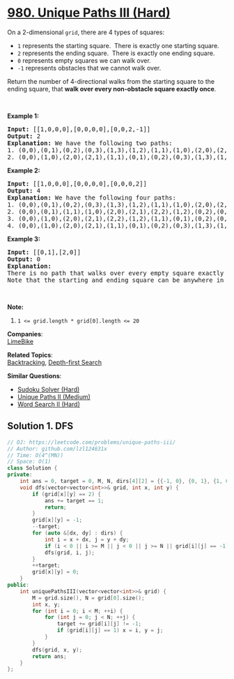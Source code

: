 # [980. Unique Paths III (Hard)](https://leetcode.com/problems/unique-paths-iii/)

<p>On a 2-dimensional&nbsp;<code>grid</code>, there are 4 types of squares:</p>

<ul>
	<li><code>1</code> represents the starting square.&nbsp; There is exactly one starting square.</li>
	<li><code>2</code> represents the ending square.&nbsp; There is exactly one ending square.</li>
	<li><code>0</code> represents empty squares we can walk over.</li>
	<li><code>-1</code> represents obstacles that we cannot walk over.</li>
</ul>

<p>Return the number of 4-directional walks&nbsp;from the starting square to the ending square, that <strong>walk over every non-obstacle square&nbsp;exactly once</strong>.</p>

<p>&nbsp;</p>

<div>
<p><strong>Example 1:</strong></p>

<pre><strong>Input: </strong><span id="example-input-1-1">[[1,0,0,0],[0,0,0,0],[0,0,2,-1]]</span>
<strong>Output: </strong><span id="example-output-1">2</span>
<strong>Explanation: </strong>We have the following two paths: 
1. (0,0),(0,1),(0,2),(0,3),(1,3),(1,2),(1,1),(1,0),(2,0),(2,1),(2,2)
2. (0,0),(1,0),(2,0),(2,1),(1,1),(0,1),(0,2),(0,3),(1,3),(1,2),(2,2)</pre>

<div>
<p><strong>Example 2:</strong></p>

<pre><strong>Input: </strong><span id="example-input-2-1">[[1,0,0,0],[0,0,0,0],[0,0,0,2]]</span>
<strong>Output: </strong><span id="example-output-2">4</span>
<strong>Explanation: </strong>We have the following four paths: 
1. (0,0),(0,1),(0,2),(0,3),(1,3),(1,2),(1,1),(1,0),(2,0),(2,1),(2,2),(2,3)
2. (0,0),(0,1),(1,1),(1,0),(2,0),(2,1),(2,2),(1,2),(0,2),(0,3),(1,3),(2,3)
3. (0,0),(1,0),(2,0),(2,1),(2,2),(1,2),(1,1),(0,1),(0,2),(0,3),(1,3),(2,3)
4. (0,0),(1,0),(2,0),(2,1),(1,1),(0,1),(0,2),(0,3),(1,3),(1,2),(2,2),(2,3)</pre>

<div>
<p><strong>Example 3:</strong></p>

<pre><strong>Input: </strong><span id="example-input-3-1">[[0,1],[2,0]]</span>
<strong>Output: </strong><span id="example-output-3">0</span>
<strong>Explanation: </strong>
There is no path that walks over every empty square exactly once.
Note that the starting and ending square can be anywhere in the grid.
</pre>
</div>
</div>
</div>

<p>&nbsp;</p>

<p><strong>Note:</strong></p>

<ol>
	<li><code>1 &lt;= grid.length * grid[0].length &lt;= 20</code></li>
</ol>

**Companies**:  
[LimeBike](https://leetcode.com/company/limebike)

**Related Topics**:  
[Backtracking](https://leetcode.com/tag/backtracking/), [Depth-first Search](https://leetcode.com/tag/depth-first-search/)

**Similar Questions**:
* [Sudoku Solver (Hard)](https://leetcode.com/problems/sudoku-solver/)
* [Unique Paths II (Medium)](https://leetcode.com/problems/unique-paths-ii/)
* [Word Search II (Hard)](https://leetcode.com/problems/word-search-ii/)

## Solution 1. DFS

```cpp
// OJ: https://leetcode.com/problems/unique-paths-iii/
// Author: github.com/lzl124631x
// Time: O(4^(MN))
// Space: O(1)
class Solution {
private:
    int ans = 0, target = 0, M, N, dirs[4][2] = {{-1, 0}, {0, 1}, {1, 0}, {0, -1}};
    void dfs(vector<vector<int>>& grid, int x, int y) {
        if (grid[x][y] == 2) {
            ans += target == 1;
            return;
        }
        grid[x][y] = -1;
        --target;
        for (auto &[dx, dy] : dirs) {
            int i = x + dx, j = y + dy;
            if (i < 0 || i >= M || j < 0 || j >= N || grid[i][j] == -1) continue;
            dfs(grid, i, j);
        }
        ++target;
        grid[x][y] = 0;
    }
public:
    int uniquePathsIII(vector<vector<int>>& grid) {
        M = grid.size(), N = grid[0].size();
        int x, y;
        for (int i = 0; i < M; ++i) {
            for (int j = 0; j < N; ++j) {
                target += grid[i][j] != -1;
                if (grid[i][j] == 1) x = i, y = j;
            }
        }
        dfs(grid, x, y);
        return ans;
    }
};
```